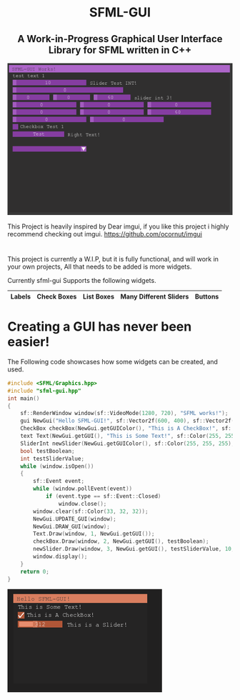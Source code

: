 
<h1 align="center">SFML-GUI</h1>
<h2 align="center"> A Work-in-Progress Graphical User Interface Library for SFML written in C++ </h2>

![DEMO IMAGE](/demoimages/sfml-demoimage.png/)

This Project is heavily inspired by Dear imgui, if you like this project i highly recommend checking out imgui.
https://github.com/ocornut/imgui

<h1></h1>

This project is currently a W.I.P, but it is fully functional, and will work in your own projects,
All that needs to be added is more widgets.

Currently sfml-gui Supports the following widgets.


Labels | Check Boxes | List Boxes | Many Different Sliders | Buttons | 
-------|-------------|------------|------------------------|---------|

<h1> Creating a GUI has never been easier! </h1>

The Following code showcases how some widgets can be created, and used.
```c++
#include <SFML/Graphics.hpp>
#include "sfml-gui.hpp"
int main()
{
    sf::RenderWindow window(sf::VideoMode(1280, 720), "SFML works!");
    gui NewGui("Hello SFML-GUI!", sf::Vector2f(600, 400), sf::Vector2f(300, 300), sf::Color(41, 39, 39, 128), sf::Color(217, 126, 95), sf::Color(46, 45, 46));
    CheckBox checkBox(NewGui.getGUIColor(), "This is A CheckBox!", sf::Color(255, 255, 255));
    text Text(NewGui.getGUI(), "This is Some Text!", sf::Color(255, 255, 255), window);
    SliderInt newSlider(NewGui.getGUIColor(), sf::Color(255, 255, 255), 200, "This is a Slider!");
    bool testBoolean;
    int testSliderValue;
    while (window.isOpen())
    {
        sf::Event event;
        while (window.pollEvent(event))
            if (event.type == sf::Event::Closed)
                window.close();        
        window.clear(sf::Color(33, 32, 32));
        NewGui.UPDATE_GUI(window);
        NewGui.DRAW_GUI(window);
        Text.Draw(window, 1, NewGui.getGUI());
        checkBox.Draw(window, 2, NewGui.getGUI(), testBoolean);
        newSlider.Draw(window, 3, NewGui.getGUI(), testSliderValue, 10, 900);
        window.display();
    }
    return 0;
}
```
![DEMO IMAGE2](/demoimages/gui-starterimage.png/)

